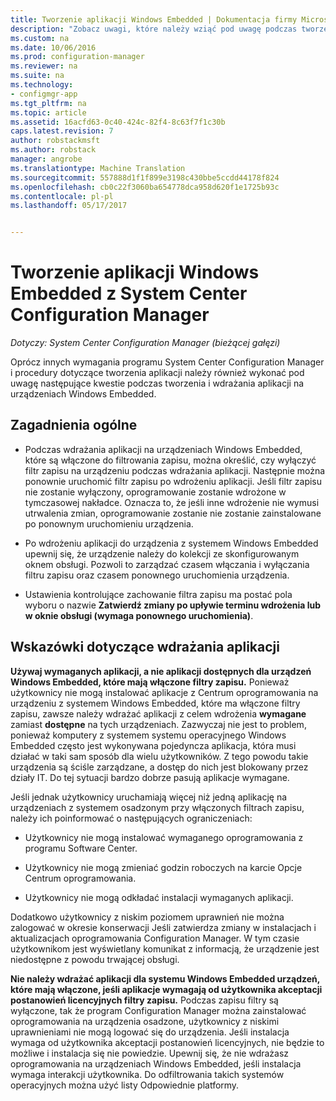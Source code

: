 ```yaml
---
title: Tworzenie aplikacji Windows Embedded | Dokumentacja firmy Microsoft
description: "Zobacz uwagi, które należy wziąć pod uwagę podczas tworzenia i wdrażania aplikacji na urządzeniach Windows Embedded."
ms.custom: na
ms.date: 10/06/2016
ms.prod: configuration-manager
ms.reviewer: na
ms.suite: na
ms.technology:
- configmgr-app
ms.tgt_pltfrm: na
ms.topic: article
ms.assetid: 16acfd63-0c40-424c-82f4-8c63f7f1c30b
caps.latest.revision: 7
author: robstackmsft
ms.author: robstack
manager: angrobe
ms.translationtype: Machine Translation
ms.sourcegitcommit: 557888d1f1f899e3198c430bbe5ccdd44178f824
ms.openlocfilehash: cb0c22f3060ba654778dca958d620f1e1725b93c
ms.contentlocale: pl-pl
ms.lasthandoff: 05/17/2017


---
```

# <a name="create-windows-embedded-applications-with-system-center-configuration-manager"></a>Tworzenie aplikacji Windows Embedded z System Center Configuration Manager

*Dotyczy: System Center Configuration Manager (bieżącej gałęzi)*

Oprócz innych wymagania programu System Center Configuration Manager i procedury dotyczące tworzenia aplikacji należy również wykonać pod uwagę następujące kwestie podczas tworzenia i wdrażania aplikacji na urządzeniach Windows Embedded.  

## <a name="general-considerations"></a>Zagadnienia ogólne  

-   Podczas wdrażania aplikacji na urządzeniach Windows Embedded, które są włączone do filtrowania zapisu, można określić, czy wyłączyć filtr zapisu na urządzeniu podczas wdrażania aplikacji. Następnie można ponownie uruchomić filtr zapisu po wdrożeniu aplikacji. Jeśli filtr zapisu nie zostanie wyłączony, oprogramowanie zostanie wdrożone w tymczasowej nakładce. Oznacza to, że jeśli inne wdrożenie nie wymusi utrwalenia zmian, oprogramowanie zostanie nie zostanie zainstalowane po ponownym uruchomieniu urządzenia.  

-   Po wdrożeniu aplikacji do urządzenia z systemem Windows Embedded upewnij się, że urządzenie należy do kolekcji ze skonfigurowanym oknem obsługi. Pozwoli to zarządzać czasem włączania i wyłączania filtru zapisu oraz czasem ponownego uruchomienia urządzenia.  

-   Ustawienia kontrolujące zachowanie filtra zapisu ma postać pola wyboru o nazwie **Zatwierdź zmiany po upływie terminu wdrożenia lub w oknie obsługi (wymaga ponownego uruchomienia)**.  

## <a name="tips-for-deploying-applications"></a>Wskazówki dotyczące wdrażania aplikacji  

**Używaj wymaganych aplikacji, a nie aplikacji dostępnych dla urządzeń Windows Embedded, które mają włączone filtry zapisu.** Ponieważ użytkownicy nie mogą instalować aplikacje z Centrum oprogramowania na urządzeniu z systemem Windows Embedded, które ma włączone filtry zapisu, zawsze należy wdrażać aplikacji z celem wdrożenia **wymagane** zamiast **dostępne** na tych urządzeniach. Zazwyczaj nie jest to problem, ponieważ komputery z systemem systemu operacyjnego Windows Embedded często jest wykonywana pojedyncza aplikacja, która musi działać w taki sam sposób dla wielu użytkowników. Z tego powodu takie urządzenia są ściśle zarządzane, a dostęp do nich jest blokowany przez działy IT. Do tej sytuacji bardzo dobrze pasują aplikacje wymagane.

 Jeśli jednak użytkownicy uruchamiają więcej niż jedną aplikację na urządzeniach z systemem osadzonym przy włączonych filtrach zapisu, należy ich poinformować o następujących ograniczeniach:  

-   Użytkownicy nie mogą instalować wymaganego oprogramowania z programu Software Center.  

-   Użytkownicy nie mogą zmieniać godzin roboczych na karcie Opcje Centrum oprogramowania.  

-   Użytkownicy nie mogą odkładać instalacji wymaganych aplikacji.  

Dodatkowo użytkownicy z niskim poziomem uprawnień nie można zalogować w okresie konserwacji Jeśli zatwierdza zmiany w instalacjach i aktualizacjach oprogramowania Configuration Manager. W tym czasie użytkownikom jest wyświetlany komunikat z informacją, że urządzenie jest niedostępne z powodu trwającej obsługi.  

**Nie należy wdrażać aplikacji dla systemu Windows Embedded urządzeń, które mają włączone, jeśli aplikacje wymagają od użytkownika akceptacji postanowień licencyjnych filtry zapisu.** Podczas zapisu filtry są wyłączone, tak że program Configuration Manager można zainstalować oprogramowania na urządzenia osadzone, użytkownicy z niskimi uprawnieniami nie mogą logować się do urządzenia. Jeśli instalacja wymaga od użytkownika akceptacji postanowień licencyjnych, nie będzie to możliwe i instalacja się nie powiedzie. Upewnij się, że nie wdrażasz oprogramowania na urządzeniach Windows Embedded, jeśli instalacja wymaga interakcji użytkownika. Do odfiltrowania takich systemów operacyjnych można użyć listy Odpowiednie platformy.  

